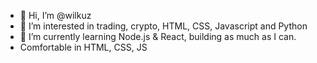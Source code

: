 - 👋 Hi, I’m @wilkuz
- 👀 I’m interested in trading, crypto, HTML, CSS, Javascript and Python
- 🌱 I’m currently learning Node.js & React, building as much as I can.
-  Comfortable in HTML, CSS, JS
